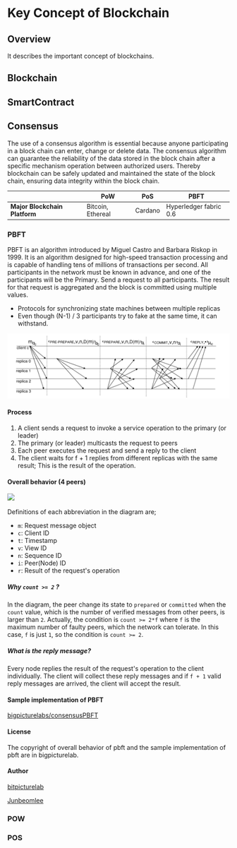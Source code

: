 # Key Concept of Blockchain



## Overview

It describes the important concept of blockchains.



## Blockchain

## SmartContract

## Consensus

The use of a consensus algorithm is essential because anyone participating in a block chain can enter, change or delete data. The consensus algorithm can guarantee the reliability of the data stored in the block chain after a specific mechanism operation between authorized users. Thereby blockchain can be safely updated and maintained the state of the block chain, ensuring data integrity within the block chain.

|                               | PoW               | PoS     | PBFT                   |
| ----------------------------- | ----------------- | ------- | ---------------------- |
| **Major Blockchain Platform** | Bitcoin, Ethereal | Cardano | Hyperledger fabric 0.6 |

### PBFT

 PBFT is an algorithm introduced by Miguel Castro and Barbara Riskop in 1999. It is an algorithm designed for high-speed transaction processing and is capable of handling tens of millions of transactions per second. All participants in the network must be known in advance, and one of the participants will be the Primary. Send a request to all participants. The result for that request is aggregated and the block is committed using multiple values.

- Protocols for synchronizing state machines between multiple replicas
- Even though (N-1) / 3 participants try to fake at the same time, it can withstand.

![consensus-keyconecpt-pbft](./images/consensus-keyconecpt-pbft.png)

#### Process

1. A client sends a request to invoke a service operation to the primary (or leader)
2. The primary (or leader) multicasts the request to peers
3. Each peer executes the request and send a reply to the client
4. The client waits for f + 1 replies from different replicas with the same result; This is the result of the operation.

#### Overall behavior (4 peers)

![](https://github.com/bigpicturelabs/consensusPBFT/blob/master/pbft-consensus-behavior.jpg)

Definitions of each abbreviation in the diagram are;

- `m`: Request message object
- `c`: Client ID
- `t`: Timestamp
- `v`: View ID
- `n`: Sequence ID
- `i`: Peer(Node) ID
- `r`: Result of the request's operation

##### Why `count >= 2` ?

In the diagram, the peer change its state to `prepared` or `committed` when the `count` value, which is the number of verified messages from other peers, is larger than `2`.
Actually, the condition is `count >= 2*f` where `f` is the maximum number of faulty peers, which the network can tolerate. In this case, `f` is just `1`, so the condition is `count >= 2`. 

#####  What is the reply message?

Every node replies the result of the request's operation to the client individually. The client will collect these reply messages and if `f + 1` valid reply messages are arrived, the client will accept the result.

#### Sample implementation of PBFT

[bigpicturelabs/consensusPBFT](https://github.com/bigpicturelabs/consensusPBFT)

#### License

The copyright of overall behavior of pbft and the sample implementation of pbft are in bigpicturelab.

#### Author

[bitpicturelab](https://github.com/bigpicturelabs)

[Junbeomlee](https://github.com/junbeomlee)



### POW



### POS





